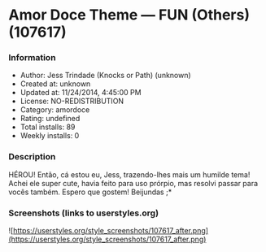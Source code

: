 # Amor Doce Theme — FUN (Others) (107617)

### Information
- Author: Jess Trindade (Knocks or Path) (unknown)
- Created at: unknown
- Updated at: 11/24/2014, 4:45:00 PM
- License: NO-REDISTRIBUTION
- Category: amordoce
- Rating: undefined
- Total installs: 89
- Weekly installs: 0


### Description
HÉROU!
Então, cá estou eu, Jess, trazendo-lhes mais um humilde tema! Achei ele super cute, havia feito para uso prórpio, mas resolvi passar para vocês também.
Espero que gostem!
Beijundas ;*


### Screenshots (links to userstyles.org)
![https://userstyles.org/style_screenshots/107617_after.png](https://userstyles.org/style_screenshots/107617_after.png)


